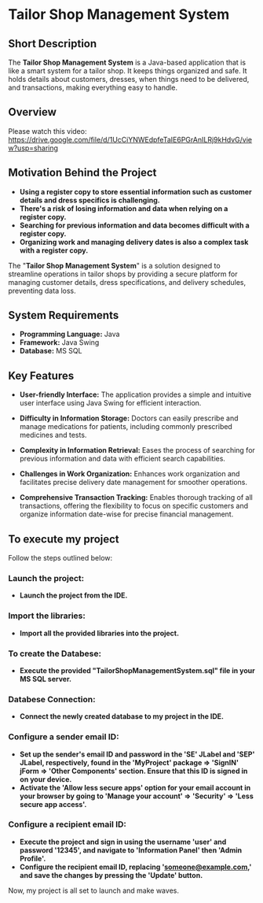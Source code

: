 # Tailor Shop Management System

## Short Description
The **Tailor Shop Management System** is a Java-based application that is like a smart system for a tailor shop. It keeps things organized and safe. It holds details about customers, dresses, when things need to be delivered, and transactions, making everything easy to handle.

## Overview
Please watch this video: https://drive.google.com/file/d/1UcCiYNWEdpfeTaIE6PGrAnILRj9kHdvG/view?usp=sharing 

## Motivation Behind the Project

- **Using a register copy to store essential information such as customer details and dress specifics is challenging.** 
- **There's a risk of losing information and data when relying on a register copy.**
- **Searching for previous information and data becomes difficult with a register copy.** 
- **Organizing work and managing delivery dates is also a complex task with a register copy.**

The "**Tailor Shop Management System**" is a solution designed to streamline operations in tailor shops by providing a secure platform for managing customer details, dress specifications, and delivery schedules, preventing data loss.

## System Requirements

- **Programming Language:** Java
- **Framework:** Java Swing
- **Database:** MS SQL

## Key Features

- **User-friendly Interface:** The application provides a simple and intuitive user interface using Java Swing for efficient interaction.

- **Difficulty in Information Storage:** Doctors can easily prescribe and manage medications for patients, including commonly prescribed medicines and tests.

- **Complexity in Information Retrieval:** Eases the process of searching for previous information and data with efficient search capabilities.

- **Challenges in Work Organization:** Enhances work organization and facilitates precise delivery date management for smoother operations.

- **Comprehensive Transaction Tracking:** Enables thorough tracking of all transactions, offering the flexibility to focus on specific customers and organize information date-wise for precise financial management.

## To execute my project
Follow the steps outlined below:

### Launch the project:
- **Launch the project from the IDE.**

### Import the libraries:
- **Import all the provided libraries into the project.**

### To create the Databese:
- **Execute the provided "TailorShopManagementSystem.sql" file in your MS SQL server.**

### Databese Connection:
- **Connect the newly created database to my project in the IDE.**

### Configure a sender email ID:
- **Set up the sender's email ID and password in the 'SE' JLabel and 'SEP' JLabel, respectively, found in the 'MyProject' package => 'SignIN' jForm => 'Other Components' section. Ensure that this ID is signed in on your device.**
- **Activate the 'Allow less secure apps' option for your email account in your browser by going to 'Manage your account' => 'Security' => 'Less secure app access'.**

### Configure a recipient email ID:
- **Execute the project and sign in using the username 'user' and password '12345', and navigate to 'Information Panel' then 'Admin Profile'.**
- **Configure the recipient email ID, replacing 'someone@example.com,' and save the changes by pressing the 'Update' button.**

Now, my project is all set to launch and make waves.
